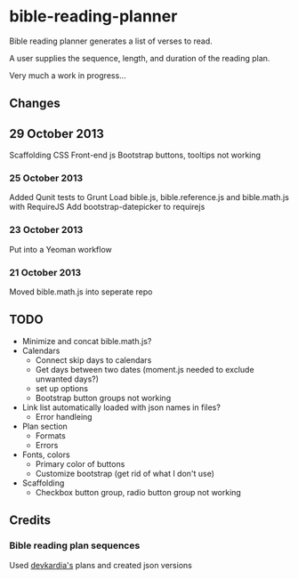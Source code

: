 bible-reading-planner
=====================

Bible reading planner generates a list of verses to read.

A user supplies the sequence, length, and duration of the reading plan.

Very much a work in progress...

## Changes

## 29 October 2013
Scaffolding
CSS
Front-end js
Bootstrap buttons, tooltips not working

### 25 October 2013
Added Qunit tests to Grunt
Load bible.js, bible.reference.js and bible.math.js with RequireJS
Add bootstrap-datepicker to requirejs

### 23 October 2013
Put into a Yeoman workflow

### 21 October 2013
Moved bible.math.js into seperate repo

## TODO
- Minimize and concat bible.math.js?
- Calendars
	- Connect skip days to calendars
	- Get days between two dates (moment.js needed to exclude unwanted days?)
	- set up options
	- Bootstrap button groups not working
- Link list automatically loaded with json names in files?
	- Error handleing
- Plan section
	- Formats
	- Errors
- Fonts, colors
	- Primary color of buttons
	- Customize bootstrap (get rid of what I don't use)
- Scaffolding
	- Checkbox button group, radio button group not working


## Credits

### Bible reading plan sequences

Used [devkardia's](https://github.com/devkardia) plans and created json versions